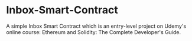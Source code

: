# Inbox-Smart-Contract
A simple Inbox Smart Contract which is an entry-level project on Udemy's online course: Ethereum and Solidity: The Complete Developer's Guide.
